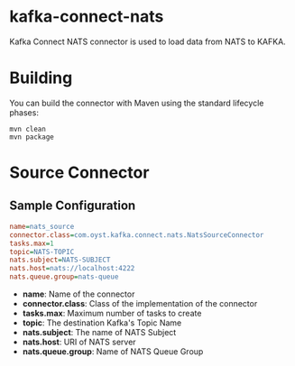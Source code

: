 # kafka-connect-nats
Kafka Connect NATS connector is used to load data from NATS to KAFKA.

# Building
You can build the connector with Maven using the standard lifecycle phases:
```
mvn clean
mvn package
```

# Source Connector

## Sample Configuration

```ini
name=nats_source
connector.class=com.oyst.kafka.connect.nats.NatsSourceConnector
tasks.max=1
topic=NATS-TOPIC
nats.subject=NATS-SUBJECT
nats.host=nats://localhost:4222
nats.queue.group=nats-queue
```

* **name**: Name of the connector
* **connector.class**: Class of the implementation of the connector
* **tasks.max**: Maximum number of tasks to create
* **topic**: The destination Kafka's Topic Name
* **nats.subject**: The name of NATS Subject
* **nats.host**: URI of NATS server
* **nats.queue.group**: Name of NATS Queue Group